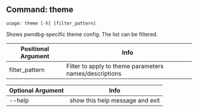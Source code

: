 ## Command: theme ##
```
usage: theme [-h] [filter_pattern]
```
Shows pwndbg-specific theme config. The list can be filtered.  

| Positional Argument | Info |
|---------------------|------|
| filter_pattern | Filter to apply to theme parameters names/descriptions |

| Optional Argument | Info |
|---------------------|------|
| --help | show this help message and exit |


